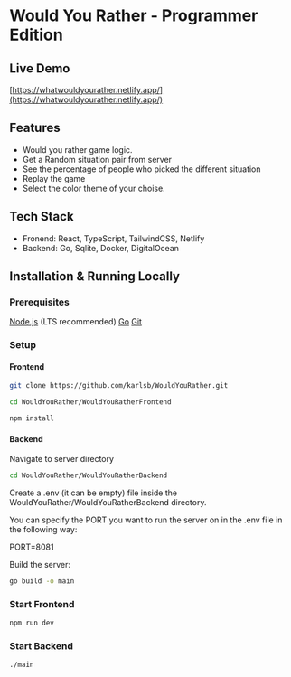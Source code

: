 # Would You Rather - Programmer Edition


## Live Demo

[https://whatwouldyourather.netlify.app/](https://whatwouldyourather.netlify.app/)

## Features

- Would you rather game logic.
- Get a Random situation pair from server
- See the percentage of people who picked the different situation
- Replay the game
- Select the color theme of your choise.


## Tech Stack

- Fronend: React, TypeScript, TailwindCSS, Netlify
- Backend: Go, Sqlite, Docker, DigitalOcean

## Installation & Running Locally

### Prerequisites

[Node.js](https://nodejs.org/en) (LTS recommended)
[Go](https://go.dev/doc/install)
[Git](https://git-scm.com/downloads)

### Setup

#### Frontend 

```bash 
git clone https://github.com/karlsb/WouldYouRather.git
```

```bash
cd WouldYouRather/WouldYouRatherFrontend
```

```bash
npm install
```

#### Backend

Navigate to server directory

```bash
cd WouldYouRather/WouldYouRatherBackend
```

Create a .env (it can be empty) file inside the WouldYouRather/WouldYouRatherBackend directory.

You can specify the PORT you want to run the server on in the .env file in the following way:

PORT=8081 


Build the server:

```bash
go build -o main
```

### Start Frontend

```bash
npm run dev
```

### Start Backend

```bash
./main
```
